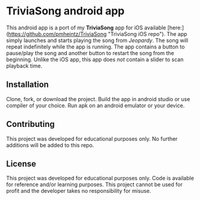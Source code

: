 # TriviaSong android app

This android app is a port of my **TriviaSong** app for iOS available [here:]
(https://github.com/pmheintz/TriviaSong "TriviaSong iOS repo"). The app simply
launches and starts playing the song from _Jeopardy_. The song will repeat
indefinitely while the app is running. The app contains a button to pause/play
the song and another button to restart the song from the
beginning. Unlike the iOS app, this app does _not_ contain a slider to scan
playback time.

## Installation

Clone, fork, or download the project. Build the app in android studio or use
compiler of your choice. Run apk on an android emulator or your device.

## Contributing

This project was developed for educational purposes only. No further additions
will be added to this repo.

## License

This project was developed for educational purposes only. Code is available for
reference and/or learning purposes. This project cannot be used for profit
and the developer takes no responsibility for misuse.
